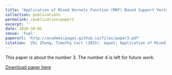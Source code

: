 ```yaml
---
title: "Application of Mixed Kernels Function (MKF) Based Support Vector Regression Model (SVR) for CO2 Reservoir Oil Minimum Miscibility Pressure Prediction"
collection: publications
permalink: /publication/paper1
excerpt: ''
date: 2016-10-01
venue: 'Fuel'
paperurl: 'http://academicpages.github.io/files/paper3.pdf'
citation: 'Zhi Zhong, Timothy Carr (2015). &quot; Application of Mixed Kernels Function (MKF) Based Support Vector Regression Model (SVR) for CO2 Reservoir Oil Minimum Miscibility Pressure Prediction.&quot; <i>Fuel</i>. (1).'
---
```

This paper is about the number 3. The number 4 is left for future work.

[Download paper here](http://academicpages.github.io/files/paper3.pdf)


